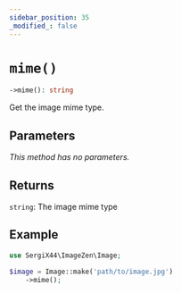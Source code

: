 ```yaml
---
sidebar_position: 35
_modified_: false
---
```

# `mime()`

```php
->mime(): string
```
Get the image mime type.

## Parameters

<i>This method has no parameters.</i>

## Returns

`string`: The image mime type

## Example

```php
use SergiX44\ImageZen\Image;

$image = Image::make('path/to/image.jpg')
    ->mime();

```
